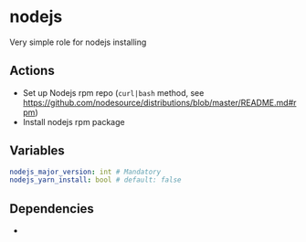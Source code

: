 nodejs
======
Very simple role for nodejs installing
## Actions
+ Set up Nodejs rpm repo (`curl|bash` method, see https://github.com/nodesource/distributions/blob/master/README.md#rpm)
+ Install nodejs rpm package
## Variables
```yaml
nodejs_major_version: int # Mandatory
nodejs_yarn_install: bool # default: false
```
## Dependencies
-
